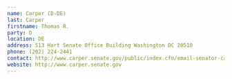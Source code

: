 ```yaml
---
name: Carper (D-DE)
last: Carper
firstname: Thomas R.
party: D
location: DE
address: 513 Hart Senate Office Building Washington DC 20510
phone: (202) 224-2441
contact: http://www.carper.senate.gov/public/index.cfm/email-senator-carper
website: http://www.carper.senate.gov
---
```

